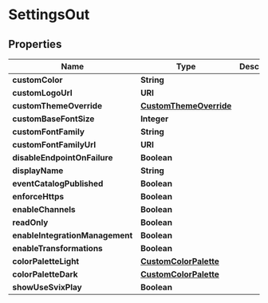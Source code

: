 

# SettingsOut


## Properties

| Name | Type | Description | Notes |
|------------ | ------------- | ------------- | -------------|
|**customColor** | **String** |  |  [optional] |
|**customLogoUrl** | **URI** |  |  [optional] |
|**customThemeOverride** | [**CustomThemeOverride**](CustomThemeOverride.md) |  |  [optional] |
|**customBaseFontSize** | **Integer** |  |  [optional] |
|**customFontFamily** | **String** |  |  [optional] |
|**customFontFamilyUrl** | **URI** |  |  [optional] |
|**disableEndpointOnFailure** | **Boolean** |  |  [optional] |
|**displayName** | **String** |  |  [optional] |
|**eventCatalogPublished** | **Boolean** |  |  [optional] |
|**enforceHttps** | **Boolean** |  |  [optional] |
|**enableChannels** | **Boolean** |  |  [optional] |
|**readOnly** | **Boolean** |  |  [optional] |
|**enableIntegrationManagement** | **Boolean** |  |  [optional] |
|**enableTransformations** | **Boolean** |  |  [optional] |
|**colorPaletteLight** | [**CustomColorPalette**](CustomColorPalette.md) |  |  [optional] |
|**colorPaletteDark** | [**CustomColorPalette**](CustomColorPalette.md) |  |  [optional] |
|**showUseSvixPlay** | **Boolean** |  |  [optional] |



